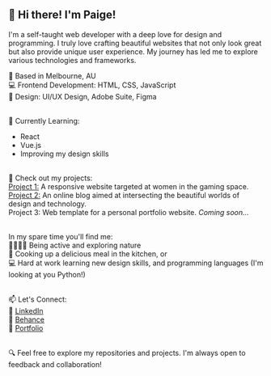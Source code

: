 ## 👋 Hi there! I'm Paige!

I'm a self-taught web developer with a deep love for design and programming. I truly love crafting beautiful websites that not only look great but also provide unique user experience. My journey has led me to explore various technologies and frameworks.<br>

🤍 Based in Melbourne, AU<br>
💻 Frontend Development: HTML, CSS, JavaScript<br>
🎨 Design: UI/UX Design, Adobe Suite, Figma<br><br>

🌱 Currently Learning:<br>
- React<br>
- Vue.js<br>
- Improving my design skills<br><br>

🌟 Check out my projects:<br>
[Project 1:](https://www.behance.net/gallery/163109953/GirlByte-Website-Design) A responsive website targeted at women in the gaming space.<br>
[Project 2:](https://paigehai.framer.ai/) An online blog aimed at intersecting the beautiful worlds of design and technology.<br>
Project 3: Web template for a personal portfolio website. *Coming soon...*<br><br>

In my spare time you'll find me:<br>
🏃🏼‍♀️‍➡️ Being active and exploring nature<br>
🍛 Cooking up a delicious meal in the kitchen, or<br>
💻 Hard at work learning new design skills, and programming languages (I'm looking at you Python!)<br><br>


📫 Let's Connect:<br>
🔗 [LinkedIn](https://www.linkedin.com/in/paigehai/)<br>
🔗 [Behance](https://www.behance.net/paigehai)<br>
🔗 [Portfolio](paigehai.framer.ai)<br><br>

🔍 Feel free to explore my repositories and projects. I'm always open to feedback and collaboration!
